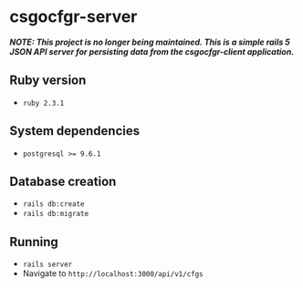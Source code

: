 # csgocfgr-server

***NOTE: This project is no longer being maintained. This is a simple rails 5 JSON API server for persisting data from the csgocfgr-client application.***

## Ruby version

* `ruby 2.3.1`

## System dependencies

* `postgresql >= 9.6.1`

## Database creation

* `rails db:create`
* `rails db:migrate`

## Running

* `rails server`
* Navigate to `http://localhost:3000/api/v1/cfgs`
